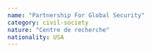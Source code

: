 ```yaml
---
name: "Partnership For Global Security"
category: civil-society
nature: "Centre de recherche"
nationality: USA
---
```

